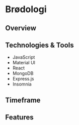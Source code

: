 # Brødologi

## Overview

## Technologies & Tools

- JavaScript
- Material UI
- React
- MongoDB
- Express.js
- Insomnia

## Timeframe

## Features

